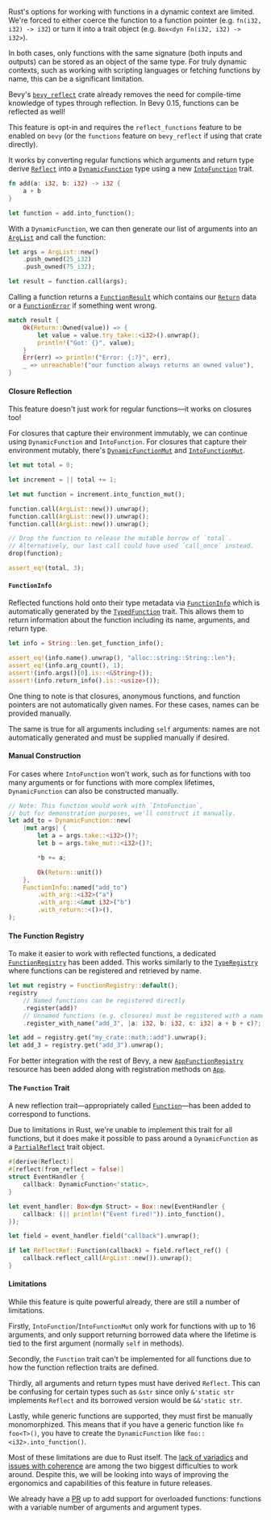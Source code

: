 Rust's options for working with functions in a dynamic context are limited.
We're forced to either coerce the function to a function pointer (e.g. `fn(i32, i32) -> i32`)
or turn it into a trait object (e.g. `Box<dyn Fn(i32, i32) -> i32>`).

In both cases, only functions with the same signature (both inputs and outputs) can be stored as an object of the same type.
For truly dynamic contexts, such as working with scripting languages or fetching functions by name,
this can be a significant limitation.

Bevy's [`bevy_reflect`] crate already removes the need for compile-time knowledge of types through
reflection.
In Bevy 0.15, functions can be reflected as well!

This feature is opt-in and requires the `reflect_functions` feature to be enabled on `bevy`
(or the `functions` feature on `bevy_reflect` if using that crate directly).

It works by converting regular functions which arguments and return type derive [`Reflect`]
into a [`DynamicFunction`] type using a new [`IntoFunction`] trait.

```rust
fn add(a: i32, b: i32) -> i32 {
    a + b
}

let function = add.into_function();
```

With a `DynamicFunction`, we can then generate our list of arguments into an [`ArgList`]
and call the function:

```rust
let args = ArgList::new()
    .push_owned(25_i32)
    .push_owned(75_i32);

let result = function.call(args);
```

Calling a function returns a [`FunctionResult`] which contains our [`Return`] data 
or a [`FunctionError`] if something went wrong.

```rust
match result {
    Ok(Return::Owned(value)) => {
        let value = value.try_take::<i32>().unwrap();
        println!("Got: {}", value);
    }
    Err(err) => println!("Error: {:?}", err),
    _ => unreachable!("our function always returns an owned value"),
}
```

#### Closure Reflection

This feature doesn't just work for regular functions—it works on closures too!

For closures that capture their environment immutably, we can continue using `DynamicFunction`
and `IntoFunction`. For closures that capture their environment mutably, there's
[`DynamicFunctionMut`] and [`IntoFunctionMut`].

```rust
let mut total = 0;

let increment = || total += 1;

let mut function = increment.into_function_mut();

function.call(ArgList::new()).unwrap();
function.call(ArgList::new()).unwrap();
function.call(ArgList::new()).unwrap();

// Drop the function to release the mutable borrow of `total`.
// Alternatively, our last call could have used `call_once` instead.
drop(function);

assert_eq!(total, 3);
```

#### `FunctionInfo`

Reflected functions hold onto their type metadata via [`FunctionInfo`] which is automatically
generated by the [`TypedFunction`] trait. This allows them to return information about the
function including its name, arguments, and return type.

```rust
let info = String::len.get_function_info();

assert_eq!(info.name().unwrap(), "alloc::string::String::len");
assert_eq!(info.arg_count(), 1);
assert!(info.args()[0].is::<&String>());
assert!(info.return_info().is::<usize>());
```

One thing to note is that closures, anonymous functions, and function pointers
are not automatically given names. For these cases, names can be provided manually.

The same is true for all arguments including `self` arguments: names are not automatically
generated and must be supplied manually if desired.

#### Manual Construction

For cases where `IntoFunction` won't work, such as for functions with too many arguments
or for functions with more complex lifetimes, `DynamicFunction` can also be constructed manually.

```rust
// Note: This function would work with `IntoFunction`,
// but for demonstration purposes, we'll construct it manually.
let add_to = DynamicFunction::new(
    |mut args| {
        let a = args.take::<i32>()?;
        let b = args.take_mut::<i32>()?;

        *b += a;

        Ok(Return::unit())
    },
    FunctionInfo::named("add_to")
        .with_arg::<i32>("a")
        .with_arg::<&mut i32>("b")
        .with_return::<()>(),
);
```

#### The Function Registry

To make it easier to work with reflected functions, a dedicated [`FunctionRegistry`] has been added.
This works similarly to the [`TypeRegistry`] where functions can be registered and retrieved by name.

```rust
let mut registry = FunctionRegistry::default();
registry
    // Named functions can be registered directly
    .register(add)?
    // Unnamed functions (e.g. closures) must be registered with a name
    .register_with_name("add_3", |a: i32, b: i32, c: i32| a + b + c)?;

let add = registry.get("my_crate::math::add").unwrap();
let add_3 = registry.get("add_3").unwrap();
```

For better integration with the rest of Bevy, a new [`AppFunctionRegistry`] resource has been added
along with registration methods on [`App`].

#### The `Function` Trait

A new reflection trait—appropriately called [`Function`]—has been added to correspond to functions.

Due to limitations in Rust, we're unable to implement this trait for all functions,
but it does make it possible to pass around a `DynamicFunction` as a [`PartialReflect`] trait object.

```rust
#[derive(Reflect)]
#[reflect(from_reflect = false)]
struct EventHandler {
    callback: DynamicFunction<'static>,
}

let event_handler: Box<dyn Struct> = Box::new(EventHandler {
    callback: (|| println!("Event fired!")).into_function(),
});

let field = event_handler.field("callback").unwrap();

if let ReflectRef::Function(callback) = field.reflect_ref() {
    callback.reflect_call(ArgList::new()).unwrap();
}
```

#### Limitations

While this feature is quite powerful already, there are still a number of limitations.

Firstly, `IntoFunction`/`IntoFunctionMut` only work for functions with up to 16 arguments,
and only support returning borrowed data where the lifetime is tied to the first argument
(normally `self` in methods).

Secondly, the `Function` trait can't be implemented for all functions due to how the function
reflection traits are defined.

Thirdly, all arguments and return types must have derived `Reflect`.
This can be confusing for certain types such as `&str` since only `&'static str` implements
`Reflect` and its borrowed version would be `&&'static str`.

Lastly, while generic functions are supported, they must first be manually monomorphized.
This means that if you have a generic function like `fn foo<T>()`, you have to create the
`DynamicFunction` like `foo::<i32>.into_function()`.

Most of these limitations are due to Rust itself.
The [lack of variadics] and [issues with coherence] are among the two biggest difficulties
to work around.
Despite this, we will be looking into ways of improving the ergonomics and capabilities 
of this feature in future releases.

We already have a [PR](https://github.com/bevyengine/bevy/pull/15074) up to add support for overloaded functions: functions with a variable
number of arguments and argument types.

[`bevy_reflect`]: https://docs.rs/bevy_reflect/0.15/bevy_reflect/
[`Reflect`]: https://docs.rs/bevy_reflect/0.15/bevy_reflect/trait.Reflect.html
[`DynamicFunction`]: https://docs.rs/bevy_reflect/0.15/bevy_reflect/func/struct.DynamicFunction.html
[`IntoFunction`]: https://docs.rs/bevy_reflect/0.15/bevy_reflect/func/trait.IntoFunction.html
[`ArgList`]: https://docs.rs/bevy_reflect/0.15/bevy_reflect/func/args/struct.ArgList.html
[`FunctionResult`]: https://docs.rs/bevy_reflect/0.15/bevy_reflect/func/type.FunctionResult.html
[`Return`]: https://docs.rs/bevy_reflect/0.15/bevy_reflect/func/enum.Return.html
[`FunctionError`]: https://docs.rs/bevy_reflect/0.15/bevy_reflect/func/enum.FunctionError.html
[`DynamicFunctionMut`]: https://docs.rs/bevy_reflect/0.15/bevy_reflect/func/struct.DynamicFunctionMut.html
[`IntoFunctionMut`]: https://docs.rs/bevy_reflect/0.15/bevy_reflect/func/trait.IntoFunctionMut.html
[`FunctionInfo`]: https://docs.rs/bevy_reflect/0.15/bevy_reflect/func/struct.FunctionInfo.html
[`TypedFunction`]: https://docs.rs/bevy_reflect/0.15/bevy_reflect/func/trait.TypedFunction.html
[`FunctionRegistry`]: https://docs.rs/bevy_reflect/0.15/bevy_reflect/func/struct.FunctionRegistry.html
[`TypeRegistry`]: https://docs.rs/bevy_reflect/0.15/bevy_reflect/struct.TypeRegistry.html
[`AppFunctionRegistry`]: https://docs.rs/bevy_reflect/0.15/bevy_ecs/reflect/struct.AppTypeRegistry.html
[`App`]: https://docs.rs/bevy_reflect/0.15/bevy_app/struct.App.html
[`Function`]: https://docs.rs/bevy_reflect/0.15/bevy_reflect/func/trait.Function.html
[`PartialReflect`]: https://docs.rs/bevy_reflect/0.15/bevy_reflect/trait.PartialReflect.html
[lack of variadics]: https://poignardazur.github.io/2024/05/25/report-on-rustnl-variadics/
[issues with coherence]: https://doc.rust-lang.org/rustc/lints/listing/warn-by-default.html#coherence-leak-check


